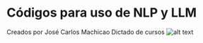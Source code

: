 # Códigos para uso de NLP y LLM
Creados por José Carlos Machicao
Dictado de cursos
![alt text]([http://url/to/img.png](https://github.com/jcmachicaocuf/codigos_CUF_LLM_NLP/blob/main/1702342426261.png))
